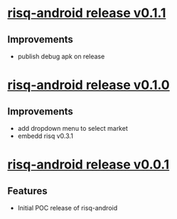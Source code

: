 # [risq-android release v0.1.1](https://github.com/bodymindarts/risq-android/releases/tag/v0.1.1)

## Improvements
- publish debug apk on release

# [risq-android release v0.1.0](https://github.com/bodymindarts/risq-android/releases/tag/v0.1.0)

## Improvements

- add dropdown menu to select market
- embedd risq v0.3.1

# [risq-android release v0.0.1](https://github.com/bodymindarts/risq-android/releases/tag/v0.0.1)

## Features

- Initial POC release of risq-android

